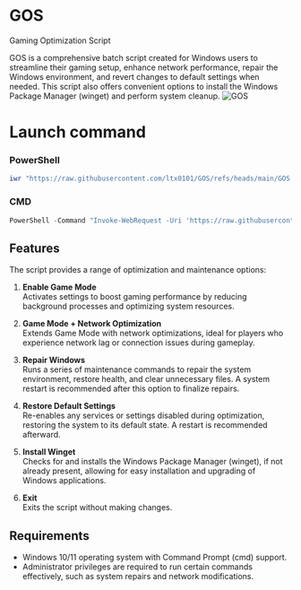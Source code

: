 # GOS
Gaming Optimization Script

GOS is a comprehensive batch script created for Windows users to streamline their gaming setup, enhance network performance, repair the Windows environment, and revert changes to default settings when needed. This script also offers convenient options to install the Windows Package Manager (winget) and perform system cleanup.
![GOS](https://github.com/user-attachments/assets/41bce2c9-08f8-420d-95ae-63a1702abfa8)

# Launch command

### PowerShell
```ps1
iwr "https://raw.githubusercontent.com/ltx0101/GOS/refs/heads/main/GOS.bat" -OutFile "GOS.bat"; .\GOS.bat
```
### CMD
```ps1
PowerShell -Command "Invoke-WebRequest -Uri 'https://raw.githubusercontent.com/ltx0101/GOS/refs/heads/main/GOS.bat' -OutFile 'GOS.bat'; Start-Process -FilePath 'GOS.bat'"
```
## Features

The script provides a range of optimization and maintenance options:

1. **Enable Game Mode**  
   Activates settings to boost gaming performance by reducing background processes and optimizing system resources.

2. **Game Mode + Network Optimization**  
   Extends Game Mode with network optimizations, ideal for players who experience network lag or connection issues during gameplay.

3. **Repair Windows**  
   Runs a series of maintenance commands to repair the system environment, restore health, and clear unnecessary files. A system restart is recommended after this option to finalize repairs.

4. **Restore Default Settings**  
   Re-enables any services or settings disabled during optimization, restoring the system to its default state. A restart is recommended afterward.

5. **Install Winget**  
   Checks for and installs the Windows Package Manager (winget), if not already present, allowing for easy installation and upgrading of Windows applications.

6. **Exit**  
   Exits the script without making changes.

## Requirements

- Windows 10/11 operating system with Command Prompt (cmd) support.
- Administrator privileges are required to run certain commands effectively, such as system repairs and network modifications.
